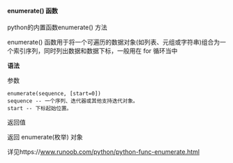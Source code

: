 #### enumerate() 函数

python的内置函数enumerate() 方法

enumerate() 函数用于将一个可遍历的数据对象(如列表、元组或字符串)组合为一个索引序列，同时列出数据和数据下标，一般用在 for 循环当中

**语法**

参数

```
enumerate(sequence, [start=0])
sequence -- 一个序列、迭代器或其他支持迭代对象。
start -- 下标起始位置。
```

返回值

返回 enumerate(枚举) 对象

详见https://www.runoob.com/python/python-func-enumerate.html

